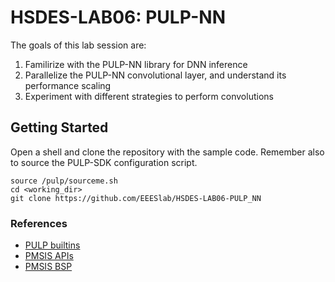 # HSDES-LAB06: PULP-NN

The goals of this lab session are:
1) Familirize with the PULP-NN library for DNN inference
2) Parallelize the PULP-NN convolutional layer, and understand its performance scaling
3) Experiment with different strategies to perform convolutions


## Getting Started
Open a shell and clone the repository with the sample code. 
Remember also to source the PULP-SDK configuration script. 
~~~~~shell
source /pulp/sourceme.sh
cd <working_dir>
git clone https://github.com/EEESlab/HSDES-LAB06-PULP_NN
~~~~~

### References
* [PULP builtins](https://greenwaves-technologies.com/manuals/BUILD/PULP-OS/html/group__groupBuiltinsAPI.html)
* [PMSIS APIs](https://greenwaves-technologies.com/manuals/BUILD/PMSIS_API/html/index.html)
* [PMSIS BSP](https://greenwaves-technologies.com/manuals/BUILD/PMSIS_BSP/html/index.html)
